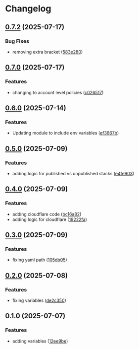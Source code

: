 # Changelog

## [0.7.2](https://github.com/Gravitas-Security/portainer_module/compare/v0.7.1...v0.7.2) (2025-07-17)


### Bug Fixes

* removing extra bracket ([583e280](https://github.com/Gravitas-Security/portainer_module/commit/583e28013b5d79f30b0cc1b83372c8100c2e0c35))

## [0.7.0](https://github.com/Gravitas-Security/portainer_module/compare/v0.6.0...v0.7.0) (2025-07-17)


### Features

* changing to account level policies ([c026517](https://github.com/Gravitas-Security/portainer_module/commit/c0265178c3981d22bc50829cf1bce7ac4a553e3f))

## [0.6.0](https://github.com/Gravitas-Security/portainer_module/compare/v0.5.2...v0.6.0) (2025-07-14)


### Features

* Updating module to include env variables ([ef3667b](https://github.com/Gravitas-Security/portainer_module/commit/ef3667bab3af7d57929536caee64263d56cd2dbc))

## [0.5.0](https://github.com/Gravitas-Security/portainer_module/compare/v0.4.0...v0.5.0) (2025-07-09)


### Features

* adding logic for published vs unpublished stacks ([e4fe903](https://github.com/Gravitas-Security/portainer_module/commit/e4fe90335a45c91e09ba238d1041bc93cfd5e8f8))

## [0.4.0](https://github.com/Gravitas-Security/portainer_module/compare/v0.3.1...v0.4.0) (2025-07-09)


### Features

* adding cloudflare code ([bc16a82](https://github.com/Gravitas-Security/portainer_module/commit/bc16a82305cfc8d173ae2fefc4867f120c37a0e6))
* adding logic for cloudflare ([19222fa](https://github.com/Gravitas-Security/portainer_module/commit/19222fae167f37cdc1964d48bbae604805dfdc01))

## [0.3.0](https://github.com/Gravitas-Security/portainer_module/compare/v0.2.1...v0.3.0) (2025-07-09)


### Features

* fixing yaml path ([105db05](https://github.com/Gravitas-Security/portainer_module/commit/105db056c28dfe8ffa78db9c4e200530ce2ef926))

## [0.2.0](https://github.com/Gravitas-Security/portainer_module/compare/v0.1.0...v0.2.0) (2025-07-08)


### Features

* fixing variables ([de2c350](https://github.com/Gravitas-Security/portainer_module/commit/de2c350b34a0a88f774991658150bafef6711df1))

## 0.1.0 (2025-07-07)


### Features

* adding variables ([12ee9be](https://github.com/Gravitas-Security/portainer_module/commit/12ee9be2e226148ebf1c6e808398dd293700b493))
